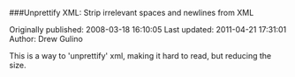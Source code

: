###Unprettify XML: Strip irrelevant spaces and newlines from XML

Originally published: 2008-03-18 16:10:05
Last updated: 2011-04-21 17:31:01
Author: Drew Gulino

This is a way to 'unprettify' xml, making it hard to read, but reducing the size.